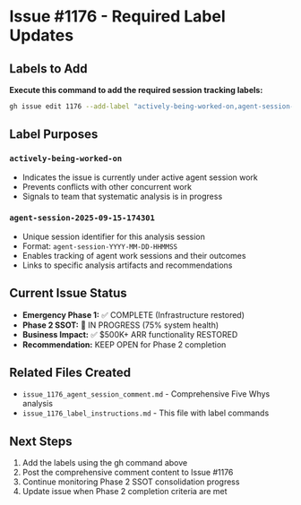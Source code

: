 # Issue #1176 - Required Label Updates

## Labels to Add

**Execute this command to add the required session tracking labels:**

```bash
gh issue edit 1176 --add-label "actively-being-worked-on,agent-session-2025-09-15-174301"
```

## Label Purposes

### `actively-being-worked-on`
- Indicates the issue is currently under active agent session work
- Prevents conflicts with other concurrent work
- Signals to team that systematic analysis is in progress

### `agent-session-2025-09-15-174301`
- Unique session identifier for this analysis session
- Format: `agent-session-YYYY-MM-DD-HHMMSS`
- Enables tracking of agent work sessions and their outcomes
- Links to specific analysis artifacts and recommendations

## Current Issue Status

- **Emergency Phase 1:** ✅ COMPLETE (Infrastructure restored)
- **Phase 2 SSOT:** 🔄 IN PROGRESS (75% system health)
- **Business Impact:** ✅ $500K+ ARR functionality RESTORED
- **Recommendation:** KEEP OPEN for Phase 2 completion

## Related Files Created

- `issue_1176_agent_session_comment.md` - Comprehensive Five Whys analysis
- `issue_1176_label_instructions.md` - This file with label commands

## Next Steps

1. Add the labels using the gh command above
2. Post the comprehensive comment content to Issue #1176
3. Continue monitoring Phase 2 SSOT consolidation progress
4. Update issue when Phase 2 completion criteria are met